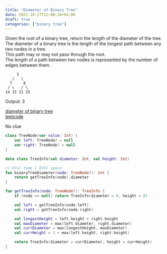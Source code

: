 ```yaml
---
title: "Diameter of Binary Tree"
date: 2021-10-27T12:00:34+03:00
draft: true
categories: ["binary tree"]
---
```


Given the root of a binary tree, return the length of the diameter of the tree. \
The diameter of a binary tree is the length of the longest path between any two nodes in a tree.\
This path may or may not pass through the root.\
The length of a path between two nodes is represented by the number of edges between them.

         3
       /   \
      7     8
     / \   / \
    14 15 21 25

Output: 3

[diameter of binary tree](https://github.com/solairerove/algs4-leprosorium/blob/master/src/main/kotlin/com/github/solairerove/algs4/leprosorium/binary_tree/DiameterOfBinaryTree.kt) \
[leetcode](https://leetcode.com/problems/diameter-of-binary-tree/)

No clue

```kotlin
class TreeNode(var value: Int) {
    var left: TreeNode? = null
    var right: TreeNode? = null
}

data class TreeInfo(val diameter: Int, val height: Int)

// O(n) time | O(h) space
fun binaryTreeDiameter(node: TreeNode?): Int {
    return getTreeInfo(node).diameter
}

fun getTreeInfo(node: TreeNode?): TreeInfo {
    if (node == null) return TreeInfo(diameter = 0, height = 0)

    val left = getTreeInfo(node.left)
    val right = getTreeInfo(node.right)

    val longestHeight = left.height + right.height
    val maxDiameter = max(left.diameter, right.diameter)
    val currDiameter = max(longestHeight, maxDiameter)
    val currHeight = 1 + max(left.height, right.height)

    return TreeInfo(diameter = currDiameter, height = currHeight)
}
```
